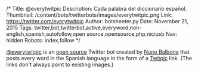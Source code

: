/*
Title: @everytwitpic
Description: Cada palabra del diccionario español.
Thumbnail: /content/bots/twitterbots/images/everytwitpic.png
Link: https://twitter.com/everytwitpic
Author: botsheeter.py
Date: November 21, 2015
Tags: twitter,bot,twitterbot,active,everyword,non-english,spanish,autofollow,open source,opensource,php,niciusb
Nav: hidden
Robots: index,follow
*/

[@everytwitpic](https://twitter.com/everytwitpic) is an [open source](https://github.com/NiciusB/everytwitpic) Twitter bot created by [Nuno Balbona](https://twitter.com/https://github.com/NiciusB) that posts every word in the Spanish language in the form of a [Twitpic](http://twitpic.com/) link. (The links don't always point to existing images.)

